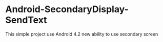 Android-SecondaryDisplay-SendText
=================================

This simple project use Android 4.2 new ability to use secondary screen